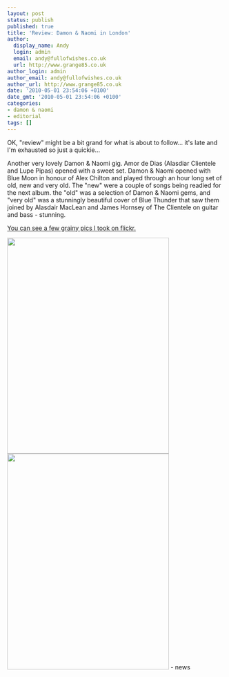 ```yaml
---
layout: post
status: publish
published: true
title: 'Review: Damon & Naomi in London'
author:
  display_name: Andy
  login: admin
  email: andy@fullofwishes.co.uk
  url: http://www.grange85.co.uk
author_login: admin
author_email: andy@fullofwishes.co.uk
author_url: http://www.grange85.co.uk
date: '2010-05-01 23:54:06 +0100'
date_gmt: '2010-05-01 23:54:06 +0100'
categories:
- damon & naomi
- editorial
tags: []
---
```

<div>OK, &quot;review&quot; might be a bit grand for what is about to follow... it&#39;s late and I&#39;m exhausted so just a quickie...
<p />Another very lovely Damon &amp; Naomi gig. Amor de Dias (Alasdiar Clientele and Lupe Pipas) opened with a sweet set. Damon &amp; Naomi opened with Blue Moon in honour of Alex Chilton and played through an hour long set of old, new and very old. The &quot;new&quot; were a couple of songs being readied for the next album. the &quot;old&quot; was a selection of Damon &amp; Naomi gems, and &quot;very old&quot; was a stunningly beautiful cover of Blue Thunder that saw them joined by Alasdair MacLean and James Hornsey of The Clientele on guitar and bass - stunning.
<p /> <a href="http://www.flickr.com/photos/grange85/sets/72157623971215978/">You can see a few grainy pics I took on flickr.</a>
<p /><a href="http://www.flickr.com/photos/grange85/4569564594/"><img src="http://farm5.static.flickr.com/4014/4569564594_fbd56cc974.jpg" border="0" height="500" width="375" /></a><br /> <a href="http://www.flickr.com/photos/grange85/4568924489/"><img src="http://farm4.static.flickr.com/3481/4568924489_c825774504.jpg" border="0" height="500" width="375" /></a>
- news
</p></div>
